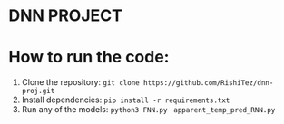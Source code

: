 # DNN PROJECT

# How to run the code:
1. Clone the repository:
    ``` git clone https://github.com/RishiTez/dnn-proj.git ```
2. Install dependencies:
    ``` pip install -r requirements.txt ```
3. Run any of the models:
    ``` python3 FNN.py ```
   ``` apparent_temp_pred_RNN.py```
